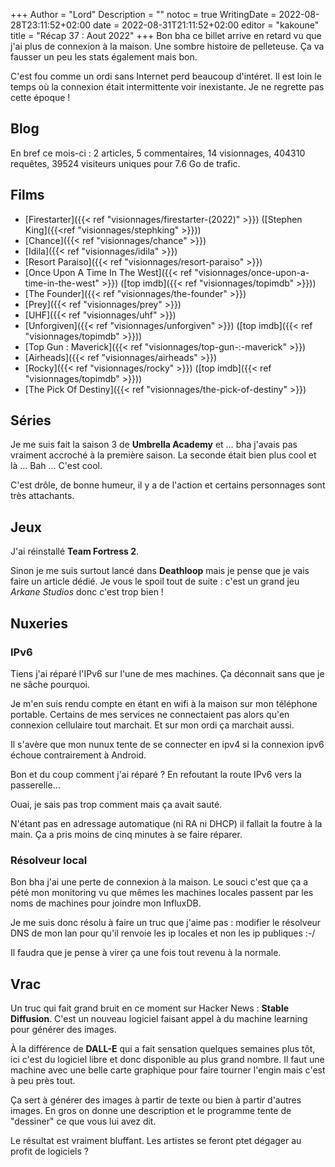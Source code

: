 +++
Author = "Lord"
Description = ""
notoc = true
WritingDate = 2022-08-28T23:11:52+02:00
date = 2022-08-31T21:11:52+02:00
editor = "kakoune"
title = "Récap 37 : Aout 2022"
+++
Bon bha ce billet arrive en retard vu que j'ai plus de connexion à la maison.
Une sombre histoire de pelleteuse.
Ça va fausser un peu les stats également mais bon.

C'est fou comme un ordi sans Internet perd beaucoup d'intéret.
Il est loin le temps où la connexion était intermittente voir inexistante.
Je ne regrette pas cette époque !

## Blog

En bref ce mois-ci : 2 articles, 5 commentaires, 14 visionnages, 404310 requêtes, 39524 visiteurs uniques pour 7.6 Go de trafic.

## Films

  - [Firestarter]({{< ref "visionnages/firestarter-(2022)" >}}) ([Stephen King]({{<ref "visionnages/stephking" >}}))
  - [Chance]({{< ref "visionnages/chance" >}})
  - [Idila]({{< ref "visionnages/idila" >}})
  - [Resort Paraiso]({{< ref "visionnages/resort-paraiso" >}})
  - [Once Upon A Time In The West]({{< ref "visionnages/once-upon-a-time-in-the-west" >}}) ([top imdb]({{< ref "visionnages/topimdb" >}}))
  - [The Founder]({{< ref "visionnages/the-founder" >}})
  - [Prey]({{< ref "visionnages/prey" >}})
  - [UHF]({{< ref "visionnages/uhf" >}})
  - [Unforgiven]({{< ref "visionnages/unforgiven" >}}) ([top imdb]({{< ref "visionnages/topimdb" >}}))
  - [Top Gun : Maverick]({{< ref "visionnages/top-gun-:-maverick" >}})
  - [Airheads]({{< ref "visionnages/airheads" >}})
  - [Rocky]({{< ref "visionnages/rocky" >}}) ([top imdb]({{< ref "visionnages/topimdb" >}}))
  - [The Pick Of Destiny]({{< ref "visionnages/the-pick-of-destiny" >}})

## Séries

Je me suis fait la saison 3 de **Umbrella Academy** et … bha j'avais pas vraiment accroché à la première saison.
La seconde était bien plus cool et là … 
Bah …
C'est cool.

C'est drôle, de bonne humeur, il y a de l'action et certains personnages sont très attachants.

## Jeux
J'ai réinstallé **Team Fortress 2**.

Sinon je me suis surtout lancé dans **Deathloop** mais je pense que je vais faire un article dédié.
Je vous le spoil tout de suite : c'est un grand jeu *Arkane Studios* donc c'est trop bien !

## Nuxeries

### IPv6
Tiens j'ai réparé l'IPv6 sur l'une de mes machines.
Ça déconnait sans que je ne sâche pourquoi.

Je m'en suis rendu compte en étant en wifi à la maison sur mon téléphone portable.
Certains de mes services ne connectaient pas alors qu'en connexion cellulaire tout marchait.
Et sur mon ordi ça marchait aussi.

Il s'avère que mon nunux tente de se connecter en ipv4 si la connexion ipv6 échoue contrairement à Android.

Bon et du coup comment j'ai réparé ?
En refoutant la route IPv6 vers la passerelle…

Ouai, je sais pas trop comment mais ça avait sauté.

N'étant pas en adressage automatique (ni RA ni DHCP) il fallait la foutre à la main.
Ça a pris moins de cinq minutes à se faire réparer.

### Résolveur local 
Bon bha j'ai une perte de connexion à la maison.
Le souci c'est que ça a pété mon monitoring vu que mêmes les machines locales passent par les noms de machines pour joindre mon InfluxDB.

Je me suis donc résolu à faire un truc que j'aime pas : modifier le résolveur DNS de mon lan pour qu'il renvoie les ip locales et non les ip publiques :-/

Il faudra que je pense à virer ça une fois tout revenu à la normale.

## Vrac
Un truc qui fait grand bruit en ce moment sur Hacker News : **Stable Diffusion**.
C'est un nouveau logiciel faisant appel à du machine learning pour générer des images.

À la différence de **DALL-E** qui a fait sensation quelques semaines plus tôt, ici c'est du logiciel libre et donc disponible au plus grand nombre.
Il faut une machine avec une belle carte graphique pour faire tourner l'engin mais c'est à peu près tout.

Ça sert à générer des images à partir de texte ou bien à partir d'autres images.
En gros on donne une description et le programme tente de "dessiner" ce que vous lui avez dit.

Le résultat est vraiment bluffant.
Les artistes se feront ptet dégager au profit de logiciels ?
